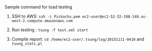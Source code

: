 Sample command for load testing

1. SSH to AWS: `ssh -i Pickachu.pem ec2-user@ec2-52-32-198-148.us-west-2.compute.amazonaws.com`

2. Run testing : `tsung -f test.xml start`

3. Compile report: `cd /home/ec2-user/.tsung/log/20151111-0410` and ` tsung_stats.pl`
